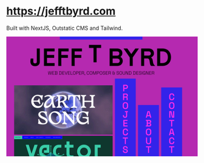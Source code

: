 # https://jefftbyrd.com

Built with NextJS, Outstatic CMS and Tailwind.

![jefftbyrd.com homepage](./public/images/jefftbyrd.png)
